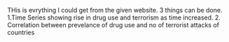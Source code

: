 THis is evrything I could get from the given website. 3 things can be done.
1.Time Series showing rise in drug use and terrorism as time increased.
2. Correlation between prevelance of drug use and no of terrorist attacks of countries
